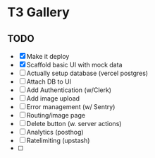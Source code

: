 # T3 Gallery
## TODO

- [x] Make it deploy
- [x] Scaffold basic UI with mock data
- [ ] Actually setup database (vercel postgres)
- [ ] Attach DB to UI
- [ ] Add Authentication (w/Clerk)
- [ ] Add image upload
- [ ] Error management (w/ Sentry)
- [ ] Routing/image page
- [ ] Delete button (w. server actions)
- [ ] Analytics (posthog)
- [ ] Ratelimiting (upstash)
- [ ] 
